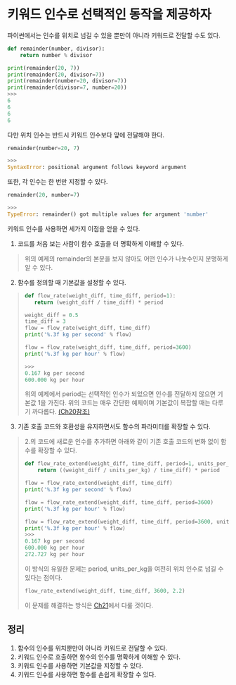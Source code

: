 # 키워드 인수로 선택적인 동작을 제공하자

파이썬에서는 인수를 위치로 넘길 수 있을 뿐만이 아니라 키워드로 전달할 수도 있다.
```py
def remainder(number, divisor):
    return number % divisor

print(remainder(20, 7))
print(remainder(20, divisor=7))
print(remainder(number=20, divisor=7))
print(remainder(divisor=7, number=20))
>>>
6
6
6
6
```
다만 위치 인수는 반드시 키워드 인수보다 앞에 전달해야 한다.
```py
remainder(number=20, 7)

>>>
SyntaxError: positional argument follows keyword argument
```
또한, 각 인수는 한 번만 지정할 수 있다.
```py
remainder(20, number=7)

>>>
TypeError: remainder() got multiple values for argument 'number'
```
키워드 인수를 사용하면 세가지 이점을 얻을 수 있다.

1. 코드를 처음 보는 사람이 함수 호출을 더 명확하게 이해할 수 있다.
> 위의 예제의 remainder의 본문을 보지 않아도 어떤 인수가 나눗수인지 분명하게 알 수 있다.

2. 함수를 정의할 때 기본값을 설정할 수 있다.
> ```py
> def flow_rate(weight_diff, time_diff, period=1):
>    return (weight_diff / time_diff) * period
>
> weight_diff = 0.5
> time_diff = 3
> flow = flow_rate(weight_diff, time_diff)
> print('%.3f kg per second' % flow)
> 
> flow = flow_rate(weight_diff, time_diff, period=3600)
> print('%.3f kg per hour' % flow)
>
>>>>
>0.167 kg per second
>600.000 kg per hour
> ```
>위의 예제에서 period는 선택적인 인수가 되었으면 인수를 전달하지 않으면 기본값 1을 가진다. 위의 코드는 매우 간단한 예제이며 기본값이 복잡할 때는 다루기 까다롭다. [(Ch20참조)](../Ch20)

3. 기존 호출 코드와 호환성을 유지하면서도 함수의 파라미터를 확장할 수 있다.
> 2.의 코드에 새로운 인수를 추가하면 아래와 같이 기존 호출 코드의 변화 없이 함수를 확장할 수 있다.
> ```py
> def flow_rate_extend(weight_diff, time_diff, period=1, units_per_kg=1):
>     return ((weight_diff / units_per_kg) / time_diff) * period
> 
> flow = flow_rate_extend(weight_diff, time_diff)
> print('%.3f kg per second' % flow)
> 
> flow = flow_rate_extend(weight_diff, time_diff, period=3600)
> print('%.3f kg per hour' % flow)
> 
> flow = flow_rate_extend(weight_diff, time_diff, period=3600, units_per_kg=2.2)
> print('%.3f kg per hour' % flow)
>>>>
> 0.167 kg per second
> 600.000 kg per hour
> 272.727 kg per hour
>```
> 이 방식의 유일한 문제는 period, units_per_kg을 여전히 위치 인수로 넘길 수 있다는 점이다.
>```py
>flow_rate_extend(weight_diff, time_diff, 3600, 2.2)
>```
> 이 문제를 해결하는 방식은 [Ch21](../Ch21)에서 다룰 것이다.

## 정리
1. 함수의 인수를 위치뿐만이 아니라 키워드로 전달할 수 있다.
2. 키워드 인수로 호출하면 함수의 인수를 명확하게 이해할 수 있다.
3. 키워드 인수를 사용하면 기본값을 지정할 수 있다.
4. 키워드 인수를 사용하면 함수를 손쉽게 확장할 수 있다.
